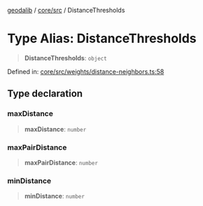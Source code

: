 [geodalib](../../../modules.md) / [core/src](../index.md) / DistanceThresholds

# Type Alias: DistanceThresholds

> **DistanceThresholds**: `object`

Defined in: [core/src/weights/distance-neighbors.ts:58](https://github.com/GeoDaCenter/geoda-lib/blob/5c8fba7800a0ff8c8ed4b8b260cc40d1229fb38a/js/packages/core/src/weights/distance-neighbors.ts#L58)

## Type declaration

### maxDistance

> **maxDistance**: `number`

### maxPairDistance

> **maxPairDistance**: `number`

### minDistance

> **minDistance**: `number`
